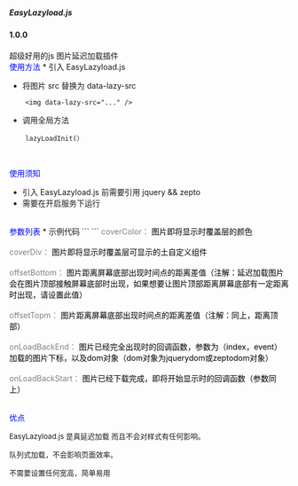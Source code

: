 <h5>EasyLazyload.js</h5>
<h4> 1.0.0</h4>
<font>超级好用的js 图片延迟加载插件</font>
<br>
<font color="blue">使用方法</font>
*  引入 EasyLazyload.js

*  将图片 src 替换为 data-lazy-src
```
	<img data-lazy-src="..." />
```
*  调用全局方法
```
	lazyLoadInit(）
```
<br>

<font color="blue">使用须知</font>
*  引入 EasyLazyload.js 前需要引用 jquery && zepto
*  需要在开启服务下运行

<br>
<font color="blue">参数列表</font>
*  示例代码
```
<script>
    lazyLoadInit({
        coverColor:"white",
        coverDiv:"<h1>test</h1>",
        offsetBottom:0,
        offsetTopm:0,
        showTime:1100,
        onLoadBackEnd:function(i,e){
            console.log("onLoadBackEnd:"+i);
        }
        ,onLoadBackStart:function(i,e){
            console.log("onLoadBackStart:"+i);
        }
    });
</script>
```
<span style="color:gray">coverColor：</span>  <span style="color:black">图片即将显示时覆盖层的颜色</span><br><br><span style="color:gray">coverDiv：</span>  <span style="color:black">图片即将显示时覆盖层可显示的土自定义组件</span><br><br><span style="color:gray">offsetBottom：</span>  <span style="color:black">图片距离屏幕底部出现时间点的距离差值（注解：延迟加载图片会在图片顶部接触屏幕底部时出现，如果想要让图片顶部距离屏幕底部有一定距离时出现，请设置此值）</span><br><br><span style="color:gray">offsetTopm：</span>  <span style="color:black">图片距离屏幕底部出现时间点的距离差值（注解：同上，距离顶部）</span><br><br><span style="color:gray">onLoadBackEnd：</span>  <span style="color:black">图片已经完全出现时的回调函数，参数为（index，event）加载的图片下标，以及dom对象（dom对象为jquerydom或zeptodom对象）</span><br><br><span style="color:gray">onLoadBackStart：</span>  <span style="color:black">图片已经下载完成，即将开始显示时的回调函数（参数同上）</span><br><br>


<font color="blue">优点</font>

<font size="2.5">EasyLazyload.js 是真延迟加载  而且不会对样式有任何影响。</font>

<font size="2.5">队列式加载，不会影响页面效率。</font>

<font size="2.5">不需要设置任何宽高，简单易用</font>